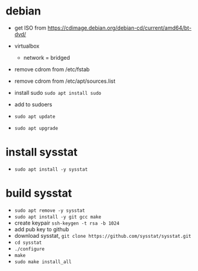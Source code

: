 # debian

* get ISO from https://cdimage.debian.org/debian-cd/current/amd64/bt-dvd/
* virtualbox
  * network = bridged

* remove cdrom from /etc/fstab
* remove cdrom from /etc/apt/sources.list
* install sudo `sudo apt install sudo`
* add to sudoers
* `sudo apt update`
* `sudo apt upgrade`

# install sysstat

* `sudo apt install -y sysstat`

# build sysstat

* `sudo apt remove -y sysstat`
* `sudo apt install -y git gcc make`
* create keypair `ssh-keygen -t rsa -b 1024`
* add pub key to github
* download sysstat, `git clone https://github.com/sysstat/sysstat.git`
* `cd sysstat`
* `./configure`
* `make`
* `sudo make install_all`

